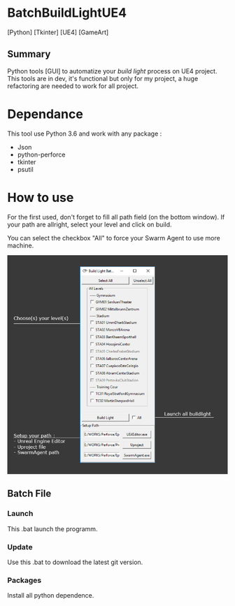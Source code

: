 # BatchBuildLightUE4
[Python] [Tkinter] [UE4] [GameArt]

## Summary
Python tools [GUI] to automatize your *build light* process on UE4 project. This tools are in dev, it's functional but only for my project, a huge refactoring are needed to work for all project.

# Dependance
This tool use Python 3.6 and work with any package :
 - Json
 - python-perforce
 - tkinter
 - psutil

# How to use
For the first used, don't forget to  fill all path field (on the bottom window).
If your path are allright, select your level and click on build.

 You can select the checkbox "All" to force your Swarm Agent to use more machine.

![alt text](Ressources/ScreenBatchBuildLight.jpg)

## Batch File
### Launch
This .bat launch the programm.

### Update
Use this .bat to download the latest git version.

### Packages
Install all python dependence.